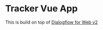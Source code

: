 # Tracker Vue App

This is build on top of [Dialogflow for Web v2](https://github.com/mishushakov/dialogflow-web-v2)
